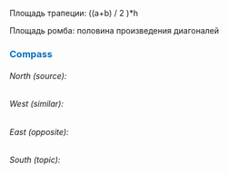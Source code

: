 Площадь трапеции: ((a+b) / 2 )\*h

Площадь ромба: половина произведения диагоналей





### <span style="color:#0070c0">Compass</span>
###### North (source):


###### West (similar):


###### East (opposite):


###### South (topic):

